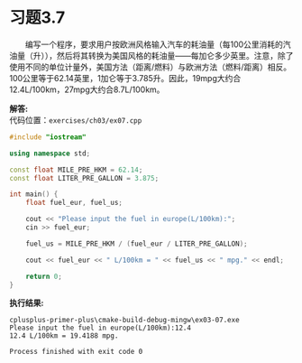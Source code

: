 # 习题3.7

&emsp;&emsp;编写一个程序，要求用户按欧洲风格输入汽车的耗油量（每100公里消耗的汽油量（升）），然后将其转换为美国风格的耗油量——每加仑多少英里。注意，除了使用不同的单位计量外，美国方法（距离/燃料）与欧洲方法（燃料/距离）相反。100公里等于62.14英里，1加仑等于3.785升。因此，19mpg大约合12.4L/100km，27mpg大约合8.7L/100km。

**解答:**  
代码位置：`exercises/ch03/ex07.cpp`
```c++
#include "iostream"

using namespace std;

const float MILE_PRE_HKM = 62.14;
const float LITER_PRE_GALLON = 3.875;

int main() {
    float fuel_eur, fuel_us;

    cout << "Please input the fuel in europe(L/100km):";
    cin >> fuel_eur;

    fuel_us = MILE_PRE_HKM / (fuel_eur / LITER_PRE_GALLON);

    cout << fuel_eur << " L/100km = " << fuel_us << " mpg." << endl;

    return 0;
}
```

**执行结果:**
```
cplusplus-primer-plus\cmake-build-debug-mingw\ex03-07.exe
Please input the fuel in europe(L/100km):12.4
12.4 L/100km = 19.4188 mpg.

Process finished with exit code 0
```